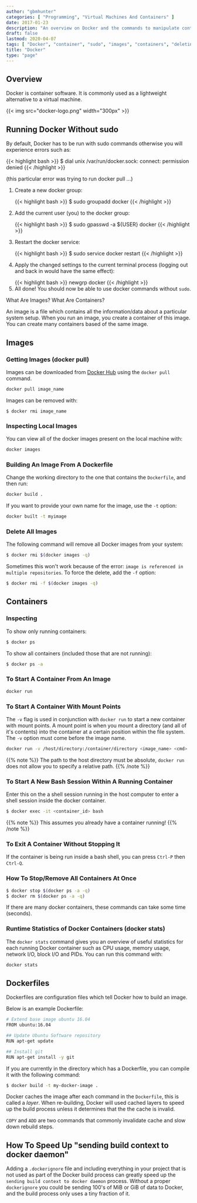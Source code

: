 ```yaml
---
author: "gbmhunter"
categories: [ "Programming", "Virtual Machines And Containers" ]
date: 2017-01-23
description: "An overview on Docker and the commands to manipulate containers and images."
draft: false
lastmod: 2020-04-07
tags: [ "Docker", "container", "sudo", "images", "containers", "deleting", "programming", "service", "mount points", "cache", "stats" ]
title: "Docker"
type: "page"
---
```


## Overview

Docker is container software. It is commonly used as a lightweight alternative to a virtual machine.

{{< img src="docker-logo.png" width="300px" >}}

## Running Docker Without sudo

<p>By default, Docker has to be run with sudo commands otherwise you will experience errors such as:</p>

{{< highlight bash >}}
$ dial unix /var/run/docker.sock: connect: permission denied
{{< /highlight >}}

<p>(this particular error was trying to run docker pull ...)</p>

<ol>
  <li>
    <p>Create a new docker group:</p>
    {{< highlight bash >}}
    $ sudo groupadd docker
    {{< /highlight >}}
  </li>
  <li>
    <p>Add the current user (you) to the docker group:</p>
    {{< highlight bash >}}
    $ sudo gpasswd -a ${USER} docker
    {{< /highlight >}}
  </li>
  <li>
    <p>Restart the docker service:</p>
    {{< highlight bash >}}
    $ sudo service docker restart
    {{< /highlight >}}
  </li>
  <li>
    <p>Apply the changed settings to the current terminal process (logging out and back in would have the same effect):
    </p>
    {{< highlight bash >}}
    newgrp docker
    {{< /highlight >}}
  </li>
  <li>All done! You should now be able to use docker commands without <code>sudo</code>.</li>
</ol>

<p>What Are Images? What Are Containers?</p>

<p>An image is a file which contains all the information/data about a particular system setup. When you run an image,
  you create a container of this image. You can create many containers based of the same image.</p>

## Images

### Getting Images (docker pull)

Images can be downloaded from [Docker Hub](https://hub.docker.com/) using the `docker pull` command.

```bash
docker pull image_name
```

Images can be removed with:

```
$ docker rmi image_name
```

### Inspecting Local Images

You can view all of the docker images present on the local machine with:

```bash
docker images
```

### Building An Image From A Dockerfile

Change the working directory to the one that contains the `Dockerfile`, and then run:

```bash
docker build .
```

If you want to provide your own name for the image, use the `-t` option:

```bash
docker built -t myimage
```

### Delete All Images

The following command will remove all Docker images from your system:

```bash
$ docker rmi $(docker images -q)
```

Sometimes this won't work because of the error: `image is referenced in multiple repositories`. To force the delete, add the `-f` option:

```bash
$ docker rmi -f $(docker images -q)
```

## Containers

### Inspecting

To show only running containers:

```bash
$ docker ps
```

To show all containers (included those that are not running):

```bash
$ docker ps -a
```

### To Start A Container From An Image

```bash
docker run 
```

### To Start A Container With Mount Points

The `-v` flag is used in conjunction with `docker run` to start a new container with mount points. A mount point is when you mount a directory (and all of it's contents) into the container at a certain position within the file system. The `-v` option must come before the image name.

```bash
docker run -v /host/directory:/container/directory <image_name> <cmd>
```

{{% note %}}
The path to the host directory must be absolute, `docker run` does not allow you to specify a relative path.
{{% /note %}}

### To Start A New Bash Session Within A Running Container

Enter this on the a shell session running in the host computer to enter a shell session inside the docker container.

```bash
$ docker exec -it <container_id> bash
```

{{% note %}}
This assumes you already have a container running!
{{% /note %}}

### To Exit A Container Without Stopping It

If the container is being run inside a bash shell, you can press <code>Ctrl-P</code> then <code>Ctrl-Q</code>.

### How To Stop/Remove All Containers At Once

```bash
$ docker stop $(docker ps -a -q)
$ docker rm $(docker ps -a -q)
```

If there are many docker containers, these commands can take some time (seconds).

### Runtime Statistics of Docker Containers (docker stats)

The `docker stats` command gives you an overview of useful statistics for each running Docker container such as CPU usage, memory usage, network I/O, block I/O and PIDs. You can run this command with:

```bash
docker stats
```

## Dockerfiles

Dockerfiles are configuration files which tell Docker how to build an image.

Below is an example Dockerfile:

```bash
# Extend base image ubuntu 16.04
FROM ubuntu:16.04

## Update Ubuntu Software repository
RUN apt-get update

## Install git
RUN apt-get install -y git
```

If you are currently in the directory which has a Dockerfile, you can compile it with the following command:

```bash
$ docker build -t my-docker-image .
```

Docker caches the image after each command in the `Dockerfile`, this is called a _layer_. When re-building, Docker will used cached layers to speed up the build process unless it determines that the the cache is invalid.

`COPY` and `ADD` are two commands that commonly invalidate cache and slow down rebuild steps.

## How To Speed Up "sending build context to docker daemon"

Adding a `.dockerignore` file and including everything in your project that is not used as part of the Docker build process can greatly speed up the `sending build context to docker daemon` process. Without a proper `dockerignore` you could be sending 100's of MiB or GiB of data to Docker, and the build process only uses a tiny fraction of it.